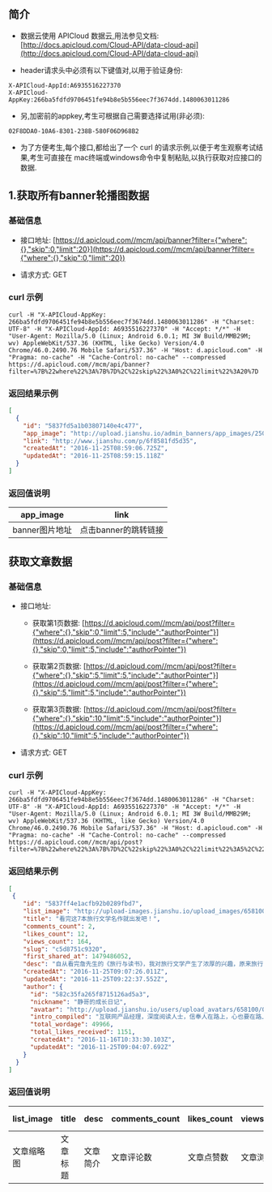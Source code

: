 ## 简介

* 数据云使用 APICloud 数据云,用法参见文档: [http://docs.apicloud.com/Cloud-API/data-cloud-api](http://docs.apicloud.com/Cloud-API/data-cloud-api)

* header请求头中必须有以下键值对,以用于验证身份:

```
X-APICloud-AppId:A6935516227370
X-APICloud-AppKey:266ba5fdfd9706451fe94b8e5b556eec7f3674dd.1480063011286
```

* 另,加密前的appkey,考生可根据自己需要选择试用(非必须):

```
02F8DDA0-10A6-8301-238B-580F06D968B2
```

* 为了方便考生,每个接口,都给出了一个 curl 的请求示例,以便于考生观察考试结果,考生可直接在 mac终端或windows命令中复制粘贴,以执行获取对应接口的数据.


## 1.获取所有banner轮播图数据

### 基础信息

* 接口地址: [https://d.apicloud.com//mcm/api/banner?filter={"where":{},"skip":0,"limit":20}](https://d.apicloud.com//mcm/api/banner?filter={"where":{},"skip":0,"limit":20})

* 请求方式: GET

### curl 示例

```shell
curl -H "X-APICloud-AppKey: 266ba5fdfd9706451fe94b8e5b556eec7f3674dd.1480063011286" -H "Charset: UTF-8" -H "X-APICloud-AppId: A6935516227370" -H "Accept: */*" -H "User-Agent: Mozilla/5.0 (Linux; Android 6.0.1; MI 3W Build/MMB29M; wv) AppleWebKit/537.36 (KHTML, like Gecko) Version/4.0 Chrome/46.0.2490.76 Mobile Safari/537.36" -H "Host: d.apicloud.com" -H "Pragma: no-cache" -H "Cache-Control: no-cache" --compressed https://d.apicloud.com//mcm/api/banner?filter=%7B%22where%22%3A%7B%7D%2C%22skip%22%3A0%2C%22limit%22%3A20%7D
```

### 返回结果示例

```json
[
  {
    "id": "5837fd5a1b03807140e4c477",
    "app_image": "http://upload.jianshu.io/admin_banners/app_images/2508/c8b4158a917f0f81c842bafff5497a4c4220e513.jpg",
    "link": "http://www.jianshu.com/p/6f8581fd5d35",
    "createdAt": "2016-11-25T08:59:06.725Z",
    "updatedAt": "2016-11-25T08:59:15.118Z"
  }
]
```

### 返回值说明

app_image | link
--- | ---
banner图片地址 | 点击banner的跳转链接


## 获取文章数据

### 基础信息

* 接口地址:

	* 获取第1页数据: [https://d.apicloud.com//mcm/api/post?filter={"where":{},"skip":0,"limit":5,"include":"authorPointer"}](https://d.apicloud.com//mcm/api/post?filter={"where":{},"skip":0,"limit":5,"include":"authorPointer"})

	* 获取第2页数据: [https://d.apicloud.com//mcm/api/post?filter={"where":{},"skip":5,"limit":5,"include":"authorPointer"}](https://d.apicloud.com//mcm/api/post?filter={"where":{},"skip":5,"limit":5,"include":"authorPointer"})

	* 获取第3页数据: [https://d.apicloud.com//mcm/api/post?filter={"where":{},"skip":10,"limit":5,"include":"authorPointer"}](https://d.apicloud.com//mcm/api/post?filter={"where":{},"skip":10,"limit":5,"include":"authorPointer"})

* 请求方式: GET

### curl 示例

```shell
curl -H "X-APICloud-AppKey: 266ba5fdfd9706451fe94b8e5b556eec7f3674dd.1480063011286" -H "Charset: UTF-8" -H "X-APICloud-AppId: A6935516227370" -H "Accept: */*" -H "User-Agent: Mozilla/5.0 (Linux; Android 6.0.1; MI 3W Build/MMB29M; wv) AppleWebKit/537.36 (KHTML, like Gecko) Version/4.0 Chrome/46.0.2490.76 Mobile Safari/537.36" -H "Host: d.apicloud.com" -H "Pragma: no-cache" -H "Cache-Control: no-cache" --compressed https://d.apicloud.com//mcm/api/post?filter=%7B%22where%22%3A%7B%7D%2C%22skip%22%3A0%2C%22limit%22%3A5%2C%22include%22%3A%22authorPointer%22%7D
```

### 返回结果示例

```json
[
 {
    "id": "5837ff4e1acfb92b0289fbd7",
    "list_image": "http://upload-images.jianshu.io/upload_images/658100-2c5357790f13470b.jpg",
    "title": "看完这7本旅行文学名作就出发吧！",
    "comments_count": 2,
    "likes_count": 12,
    "views_count": 164,
    "slug": "c5d8751c9320",
    "first_shared_at": 1479486052,
    "desc": "自从看完詹先生的《旅行与读书》，我对旅行文学产生了浓厚的兴趣，原来旅行可以参考的不止是指南攻略，还有旅行文学。 旅行文学不仅包含目的地的美景、美食、特色风俗民情，还有作者私人的体会、感悟，全部糅杂在...",
    "createdAt": "2016-11-25T09:07:26.011Z",
    "updatedAt": "2016-11-25T09:22:37.552Z",
    "author": {
      "id": "582c35fa265f8715126ad5a3",
      "nickname": "静哥的成长日记",
      "avatar": "http://upload.jianshu.io/users/upload_avatars/658100/0c597f7a108d.png",
      "intro_compiled": "互联网产品经理，深度阅读人士，信奉人在路上，心也要在路上。关注互联网发展趋势，大学生求职，英语学习，理财，旅行，个人成长。",
      "total_wordage": 49966,
      "total_likes_received": 1151,
      "createdAt": "2016-11-16T10:33:30.103Z",
      "updatedAt": "2016-11-25T09:04:07.692Z"
    }
  }
]
```

### 返回值说明

list_image | title | desc | comments_count | likes_count | views_count | slug | first_shared_at | author.nickname | author.avatar | author. intro_compiled | author.total_wordage | author. total_likes_received
--- | --- | --- | --- | --- | --- | --- | --- | --- | --- | --- | --- | ---
文章缩略图 | 文章标题 | 文章简介 | 文章评论数 | 文章点赞数 | 文章浏览数 | 文章短连接,用于拼接处文章的详情url,如 [http://www.jianshu.com/p/efa5620e15cd](http://www.jianshu.com/p/efa5620e15cd) | 文章发表时间,标准unix时间戳 | 作者昵称 | 作者头像 | 作者简介 | 作者写作的总字数 | 作者收到的总赞数
